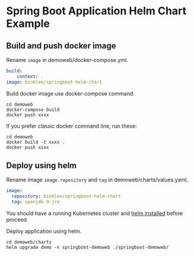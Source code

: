 # Spring Boot Application Helm Chart Example

## Build and push docker image

Rename ```image``` in demoweb/docker-compose.yml.

```yaml
build:
    context: .
image: binblee/springboot-helm-chart
```

Build docker image use docker-compose command.

```
cd demoweb
docker-compose build
docker push xxxx
```



If you prefer classic docker command line, run these:

```
cd demoweb
docker build -t xxxx .
docker push xxxx
```



## Deploy using helm

Rename image ```image.repository``` and ```tag``` in demoweb/charts/values.yaml.

```yaml
image:
  repository: binblee/springboot-helm-chart
  tag: openjdk-9-jre
```



You should have a running Kubernetes cluster and [helm installed](https://docs.helm.sh/using_helm/#installing-helm) before proceed.



Deploy application using helm.

```
cd demoweb/charts
helm upgrade demo -n springboot-demoweb ./springboot-demoweb/ 
```


